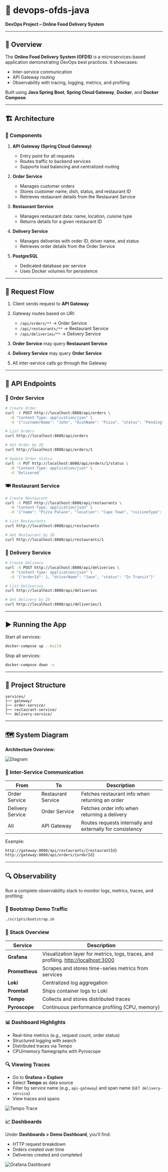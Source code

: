 # 🍕 devops-ofds-java

**DevOps Project – Online Food Delivery System**

---

## 🧭 Overview

The **Online Food Delivery System (OFDS)** is a microservices-based application demonstrating DevOps best practices. It showcases:

* Inter-service communication
* API Gateway routing
* Observability with tracing, logging, metrics, and profiling

Built using **Java Spring Boot**, **Spring Cloud Gateway**, **Docker**, and **Docker Compose**.

---

## 🏗️ Architecture

### 🔧 Components

1. **API Gateway (Spring Cloud Gateway)**

   * Entry point for all requests
   * Routes traffic to backend services
   * Supports load balancing and centralized routing

2. **Order Service**

   * Manages customer orders
   * Stores customer name, dish, status, and restaurant ID
   * Retrieves restaurant details from the Restaurant Service

3. **Restaurant Service**

   * Manages restaurant data: name, location, cuisine type
   * Returns details for a given restaurant ID

4. **Delivery Service**

   * Manages deliveries with order ID, driver name, and status
   * Retrieves order details from the Order Service

5. **PostgreSQL**

   * Dedicated database per service
   * Uses Docker volumes for persistence

---

## 🔁 Request Flow

1. Client sends request to **API Gateway**
2. Gateway routes based on URI:

   * `/api/orders/**` → Order Service
   * `/api/restaurants/**` → Restaurant Service
   * `/api/deliveries/**` → Delivery Service
3. **Order Service** may query **Restaurant Service**
4. **Delivery Service** may query **Order Service**
5. All inter-service calls go through the Gateway

---

## 📡 API Endpoints

### 🧾 Order Service

```bash
# Create Order
curl -X POST http://localhost:8080/api/orders \
  -H "Content-Type: application/json" \
  -d '{"customerName": "John", "dishName": "Pizza", "status": "Pending", "restaurantId": 1}'

# List Orders
curl http://localhost:8080/api/orders

# Get Order by ID
curl http://localhost:8080/api/orders/1

# Update Order Status
curl -X PUT http://localhost:8080/api/orders/1/status \
  -H "Content-Type: application/json" \
  -d 'Delivered'
```

### 🍽️ Restaurant Service

```bash
# Create Restaurant
curl -X POST http://localhost:8080/api/restaurants \
  -H "Content-Type: application/json" \
  -d '{"name": "Pizza Palace", "location": "Cape Town", "cuisineType": "Italian"}'

# List Restaurants
curl http://localhost:8080/api/restaurants

# Get Restaurant by ID
curl http://localhost:8080/api/restaurants/1
```

### 🚚 Delivery Service

```bash
# Create Delivery
curl -X POST http://localhost:8080/api/deliveries \
  -H "Content-Type: application/json" \
  -d '{"orderId": 1, "driverName": "Jane", "status": "In Transit"}'

# List Deliveries
curl http://localhost:8080/api/deliveries

# Get Delivery by ID
curl http://localhost:8080/api/deliveries/1
```

---

## ▶️ Running the App

Start all services:

```bash
docker-compose up --build
```

Stop all services:

```bash
docker-compose down -v
```

---

## 📁 Project Structure

```
services/
├── gateway/
├── order-service/
├── restaurant-service/
└── delivery-service/
```

---

## 🗺️ System Diagram

**Architecture Overview:**

![Diagram](https://github.com/user-attachments/assets/8aa58a1a-c1f2-48b3-95d5-4718a07d409c)

### 🔄 Inter-Service Communication

| From             | To                 | Description                                               |
| ---------------- | ------------------ | --------------------------------------------------------- |
| Order Service    | Restaurant Service | Fetches restaurant info when returning an order           |
| Delivery Service | Order Service      | Fetches order info when returning a delivery              |
| All              | API Gateway        | Routes requests internally and externally for consistency |

Example:

```bash
http://gateway:8080/api/restaurants/{restaurantId}
http://gateway:8080/api/orders/{orderId}
```

---

## 🔍 Observability

Run a complete observability stack to monitor logs, metrics, traces, and profiling:

### 🚀 Bootstrap Demo Traffic

```bash
./scripts/bootstrap.sh
```

### 🧰 Stack Overview

| Service        | Description                                                                                                  |
| -------------- | ------------------------------------------------------------------------------------------------------------ |
| **Grafana**    | Visualization layer for metrics, logs, traces, and profiling. [http://localhost:3000](http://localhost:3000) |
| **Prometheus** | Scrapes and stores time-series metrics from services                                                         |
| **Loki**       | Centralized log aggregation                                                                                  |
| **Promtail**   | Ships container logs to Loki                                                                                 |
| **Tempo**      | Collects and stores distributed traces                                                                       |
| **Pyroscope**  | Continuous performance profiling (CPU, memory)                                                               |

### 📊 Dashboard Highlights

* Real-time metrics (e.g., request count, order status)
* Structured logging with search
* Distributed traces via Tempo
* CPU/memory flamegraphs with Pyroscope

### 🔍 Viewing Traces

* Go to **Grafana > Explore**
* Select **Tempo** as data source
* Filter by service name (e.g., `api-gateway`) and span name (`GET delivery-service`)
* View traces and spans

![Tempo Trace](https://github.com/user-attachments/assets/fd1804a3-383b-4a9d-a81c-9c116420c014)

### 📈 Dashboards

Under **Dashboards > Demo Dashboard**, you’ll find:

* HTTP request breakdown
* Orders created over time
* Deliveries created and completed

![Grafana Dashboard](https://github.com/user-attachments/assets/eb52d6c3-0f5e-494a-bba8-45a26875a2a7)


